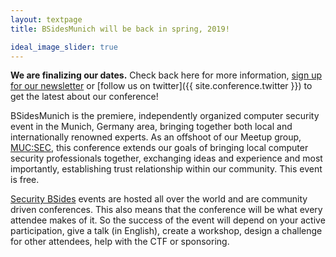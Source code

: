 ```yaml
---
layout: textpage
title: BSidesMunich will be back in spring, 2019!

ideal_image_slider: true
---
```

__We are finalizing our dates.__ Check back here for more information, [sign up for our newsletter](http://eepurl.com/cnowsD) or [follow us on twitter]({{ site.conference.twitter }}) to get the latest about our conference!

BSidesMunich is the premiere, independently organized computer security event in the Munich, Germany area, bringing together both local and internationally renowned experts.  As an offshoot of our Meetup group, [MUC:SEC](https://www.meetup.com/MUC-SEC/?_cookie-check=ShoizzNwjDGCiHdW), this conference extends our goals of bringing local computer security professionals together, exchanging ideas and experience and most importantly, establishing trust relationship within our community. This event is free.

[Security BSides](http://www.securitybsides.com/) events are hosted all over the world and are community driven conferences. This also means that the conference will be what every attendee makes of it. So the success of the event will depend on your active participation, give a talk (in English), create a workshop, design a challenge for other attendees, help with the CTF or sponsoring.
